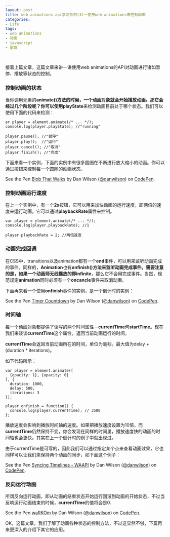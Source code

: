 ```yaml
---
layout: post
title: web animations api学习系列(3)－使用web animations来控制动画
categories:
- Life
tags:
- web animations
- 动画
- javascript
- 前端

---
```


接着上篇文章，这篇文章来讲一讲使用web animations的API对动画进行诸如暂停、播放等状态的控制。

### 控制动画的状态

当你调用元素的**animate()**方法的时候，一个动画对象就会开始播放动画。那它会经过几个阶段呢？你可以使用**playState**来检测动画目前处于哪个状态。我们可以使用下面的代码来检测：


```
ar player = element.animate(/* ... */);
console.log(player.playState); //"running"

player.pause(); //"暂停"
player.play();  //"运行"
player.cancel(); //"取消"
player.finish(); //"完成"
```

下面来看一个实例，下面的实例中有很多圆圈在不断进行放大缩小的动画。你可以通过按钮来控制每一个圆圈的动画状态。

<p data-height="464" data-theme-id="17491" data-slug-hash="WvXRYg" data-default-tab="result" data-user="danwilson" data-embed-version="2" class="codepen">See the Pen <a href="http://codepen.io/danwilson/pen/WvXRYg/">Blob That Walks</a> by Dan Wilson (<a href="http://codepen.io/danwilson">@danwilson</a>) on <a href="http://codepen.io">CodePen</a>.</p>
<script async src="//assets.codepen.io/assets/embed/ei.js"></script>

### 控制动画运行速度

在上一个实例中，有一个**2x**按钮，它可以用来加快动画的运行速度，即两倍的速度来运行动画。它可以通过**playbackRate**属性来控制。


```
var player = element.animate(/* ... */);
console.log(player.playbackRate); //1

player.playbackRate = 2; //两倍速度
```

### 动画完成回调

在CSS中，transitions以及animation都有一个**end**事件，可以用来监听动画完成的事件。同样的，**Animation**也有**onfinish()**方法来监听动画完成事件。需要注意的是，如果一个动画师无线播放的即**infinite**，那么它不会用完成事件。当然，规范规定**animation**同时必须有一个**oncancle**事件来取消动画。

下面再来看一个使用**onfinish**事件的实例，是一个倒计时的实例：

<p data-height="326" data-theme-id="17491" data-slug-hash="RPMVZJ" data-default-tab="result" data-user="danwilson" data-embed-version="2" class="codepen">See the Pen <a href="http://codepen.io/danwilson/pen/RPMVZJ/">Timer Countdown</a> by Dan Wilson (<a href="http://codepen.io/danwilson">@danwilson</a>) on <a href="http://codepen.io">CodePen</a>.</p>
<script async src="//assets.codepen.io/assets/embed/ei.js"></script>

### 时间轴

每一个动画对象都提供了读写的两个时间属性－**currentTime**何**startTime**。现在我们来谈谈**currentTime**这个属性，返回当前动画运行的时间。

**currentTime**会返回当前动画所在的时间，单位为毫秒。最大值为delay + (duration * iterations)。

如下代码所示：


```
var player = element.animate([
  {opacity: 1}, {opacity: 0}
], {
  duration: 1000,
  delay: 500,
  iterations: 3
});

player.onfinish = function() {
  console.log(player.currentTime); // 3500
};
```

播放速度会影响到播放时间轴的速度。如果把播放速度设置为10倍，而**currentTime**仍然保持不变，你会发现在同样的时间里，播放速度快的动画的时间轴也会更快。其实在上一个倒计时的例子中就出现过。

由于currentTime是可写的，因此我们可以通过指定某个点来查看动画效果，它也同样可以让我们来保持两个动画的同步，如下面这个例子：

<p data-height="300" data-theme-id="17491" data-slug-hash="YXYWKK" data-default-tab="result" data-user="danwilson" data-embed-version="2" class="codepen">See the Pen <a href="http://codepen.io/danwilson/pen/YXYWKK/">Syncing Timelines - WAAPI</a> by Dan Wilson (<a href="http://codepen.io/danwilson">@danwilson</a>) on <a href="http://codepen.io">CodePen</a>.</p>
<script async src="//assets.codepen.io/assets/embed/ei.js"></script>

### 反向运行动画

所谓反向运行动画，即从动画的结束状态开始运行回滚到动画的开始状态，不过当反响运行动画结束的时候，**currentTime**的值将会是0.

<p data-height="300" data-theme-id="17491" data-slug-hash="waRKOm" data-default-tab="result" data-user="danwilson" data-embed-version="2" class="codepen">See the Pen <a href="http://codepen.io/danwilson/pen/waRKOm/">waRKOm</a> by Dan Wilson (<a href="http://codepen.io/danwilson">@danwilson</a>) on <a href="http://codepen.io">CodePen</a>.</p>
<script async src="//assets.codepen.io/assets/embed/ei.js"></script>

OK，这篇文章，我们了解了动画各种状态的控制方法，不过这显然不够，下篇再来更深入的介绍下其它的应用。








